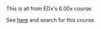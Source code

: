 This is all from EDx's 6.00x course.

See [here](https://www.edx.org/) and search for this course.





